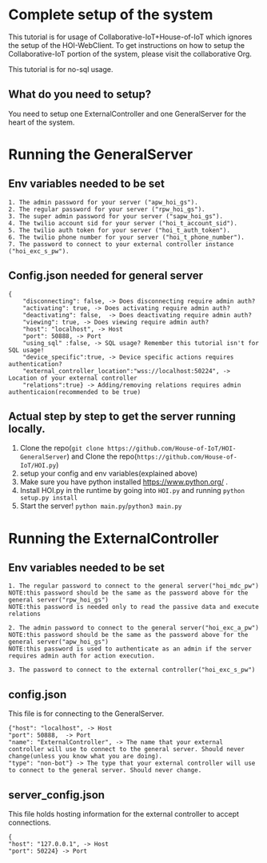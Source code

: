 # Complete setup of the system
This tutorial is for usage of Collaborative-IoT+House-of-IoT which ignores the setup of the HOI-WebClient. 
To get instructions on how to setup the Collaborative-IoT portion of the system, please visit the collaborative Org.

This tutorial is for no-sql usage.

## What do you need to setup?
You need to setup one ExternalController and one GeneralServer for the heart of the system.

# Running the GeneralServer

## Env variables needed to be set

```
1. The admin password for your server ("apw_hoi_gs").
2. The regular password for your server ("rpw_hoi_gs").
3. The super admin password for your server ("sapw_hoi_gs").
4. The twilio account sid for your server ("hoi_t_account_sid").
5. The twilio auth token for your server ("hoi_t_auth_token").
6. The twilio phone number for your server ("hoi_t_phone_number").
7. The password to connect to your external controller instance ("hoi_exc_s_pw").
```

## Config.json needed for general server

```
{
    "disconnecting": false, -> Does disconnecting require admin auth?
    "activating": true, -> Does activating require admin auth?
    "deactivating": false,  -> Does deactivating require admin auth?
    "viewing": true, -> Does viewing require admin auth?
    "host": "localhost", -> Host
    "port": 50888, -> Port
    "using_sql" :false, -> SQL usage? Remember this tutorial isn't for SQL usage!
    "device_specific":true, -> Device specific actions requires authentication?
    "external_controller_location":"wss://localhost:50224", -> Location of your external controller
    "relations":true} -> Adding/removing relations requires admin authenticaion(recommended to be true)
```

## Actual step by step to get the server running locally.
1. Clone the repo(`git clone https://github.com/House-of-IoT/HOI-GeneralServer`) and Clone the repo(`https://github.com/House-of-IoT/HOI.py`)
2. setup your config and env variables(explained above)
3. Make sure you have python installed https://www.python.org/ .
4. Install HOI.py in the runtime by going into `HOI.py` and running `python setup.py install`
5. Start the server! `python main.py`/`python3 main.py`


# Running the ExternalController

## Env variables needed to be set
```
1. The regular password to connect to the general server("hoi_mdc_pw")
NOTE:this password should be the same as the password above for the general server("rpw_hoi_gs")
NOTE:this password is needed only to read the passive data and execute relations

2. The admin password to connect to the general server("hoi_exc_a_pw")
NOTE:this password should be the same as the password above for the general server("apw_hoi_gs")
NOTE:this password is used to authenticate as an admin if the server requires admin auth for action execution.

3. The password to connect to the external controller("hoi_exc_s_pw")
```

## config.json
This file is for connecting to the GeneralServer.

```
{"host": "localhost", -> Host
"port": 50888,  -> Port
"name": "ExternalController", -> The name that your external controller will use to connect to the general server. Should never change(unless you know what you are doing). 
"type": "non-bot"} -> The type that your external controller will use to connect to the general server. Should never change.
```

## server_config.json
This file holds hosting information for the external controller to accept connections.
```
{
"host": "127.0.0.1", -> Host
"port": 50224} -> Port
```
